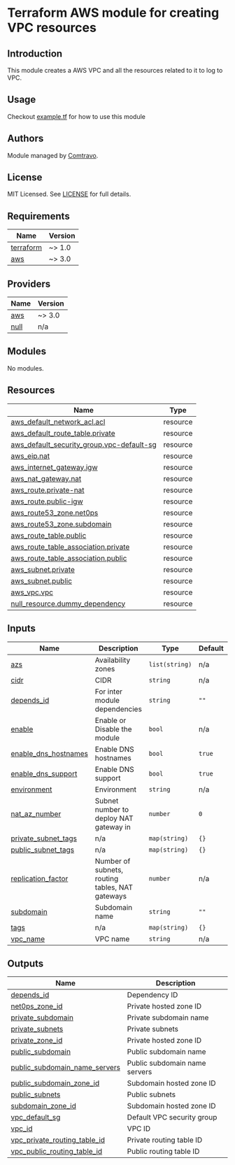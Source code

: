 # Terraform AWS module for creating VPC resources

## Introduction

This module creates a AWS VPC and all the resources related to it to log to VPC.

## Usage
Checkout [example.tf](./examples/example.tf) for how to use this module

## Authors

Module managed by [Comtravo](https://github.com/comtravo).

## License

MIT Licensed. See [LICENSE](LICENSE) for full details.

## Requirements

| Name | Version |
|------|---------|
| <a name="requirement_terraform"></a> [terraform](#requirement\_terraform) | ~> 1.0 |
| <a name="requirement_aws"></a> [aws](#requirement\_aws) | ~> 3.0 |

## Providers

| Name | Version |
|------|---------|
| <a name="provider_aws"></a> [aws](#provider\_aws) | ~> 3.0 |
| <a name="provider_null"></a> [null](#provider\_null) | n/a |

## Modules

No modules.

## Resources

| Name | Type |
|------|------|
| [aws_default_network_acl.acl](https://registry.terraform.io/providers/hashicorp/aws/latest/docs/resources/default_network_acl) | resource |
| [aws_default_route_table.private](https://registry.terraform.io/providers/hashicorp/aws/latest/docs/resources/default_route_table) | resource |
| [aws_default_security_group.vpc-default-sg](https://registry.terraform.io/providers/hashicorp/aws/latest/docs/resources/default_security_group) | resource |
| [aws_eip.nat](https://registry.terraform.io/providers/hashicorp/aws/latest/docs/resources/eip) | resource |
| [aws_internet_gateway.igw](https://registry.terraform.io/providers/hashicorp/aws/latest/docs/resources/internet_gateway) | resource |
| [aws_nat_gateway.nat](https://registry.terraform.io/providers/hashicorp/aws/latest/docs/resources/nat_gateway) | resource |
| [aws_route.private-nat](https://registry.terraform.io/providers/hashicorp/aws/latest/docs/resources/route) | resource |
| [aws_route.public-igw](https://registry.terraform.io/providers/hashicorp/aws/latest/docs/resources/route) | resource |
| [aws_route53_zone.net0ps](https://registry.terraform.io/providers/hashicorp/aws/latest/docs/resources/route53_zone) | resource |
| [aws_route53_zone.subdomain](https://registry.terraform.io/providers/hashicorp/aws/latest/docs/resources/route53_zone) | resource |
| [aws_route_table.public](https://registry.terraform.io/providers/hashicorp/aws/latest/docs/resources/route_table) | resource |
| [aws_route_table_association.private](https://registry.terraform.io/providers/hashicorp/aws/latest/docs/resources/route_table_association) | resource |
| [aws_route_table_association.public](https://registry.terraform.io/providers/hashicorp/aws/latest/docs/resources/route_table_association) | resource |
| [aws_subnet.private](https://registry.terraform.io/providers/hashicorp/aws/latest/docs/resources/subnet) | resource |
| [aws_subnet.public](https://registry.terraform.io/providers/hashicorp/aws/latest/docs/resources/subnet) | resource |
| [aws_vpc.vpc](https://registry.terraform.io/providers/hashicorp/aws/latest/docs/resources/vpc) | resource |
| [null_resource.dummy_dependency](https://registry.terraform.io/providers/hashicorp/null/latest/docs/resources/resource) | resource |

## Inputs

| Name | Description | Type | Default | Required |
|------|-------------|------|---------|:--------:|
| <a name="input_azs"></a> [azs](#input\_azs) | Availability zones | `list(string)` | n/a | yes |
| <a name="input_cidr"></a> [cidr](#input\_cidr) | CIDR | `string` | n/a | yes |
| <a name="input_depends_id"></a> [depends\_id](#input\_depends\_id) | For inter module dependencies | `string` | `""` | no |
| <a name="input_enable"></a> [enable](#input\_enable) | Enable or Disable the module | `bool` | n/a | yes |
| <a name="input_enable_dns_hostnames"></a> [enable\_dns\_hostnames](#input\_enable\_dns\_hostnames) | Enable DNS hostnames | `bool` | `true` | no |
| <a name="input_enable_dns_support"></a> [enable\_dns\_support](#input\_enable\_dns\_support) | Enable DNS support | `bool` | `true` | no |
| <a name="input_environment"></a> [environment](#input\_environment) | Environment | `string` | n/a | yes |
| <a name="input_nat_az_number"></a> [nat\_az\_number](#input\_nat\_az\_number) | Subnet number to deploy NAT gateway in | `number` | `0` | no |
| <a name="input_private_subnet_tags"></a> [private\_subnet\_tags](#input\_private\_subnet\_tags) | n/a | `map(string)` | `{}` | no |
| <a name="input_public_subnet_tags"></a> [public\_subnet\_tags](#input\_public\_subnet\_tags) | n/a | `map(string)` | `{}` | no |
| <a name="input_replication_factor"></a> [replication\_factor](#input\_replication\_factor) | Number of subnets, routing tables, NAT gateways | `number` | n/a | yes |
| <a name="input_subdomain"></a> [subdomain](#input\_subdomain) | Subdomain name | `string` | `""` | no |
| <a name="input_tags"></a> [tags](#input\_tags) | n/a | `map(string)` | `{}` | no |
| <a name="input_vpc_name"></a> [vpc\_name](#input\_vpc\_name) | VPC name | `string` | n/a | yes |

## Outputs

| Name | Description |
|------|-------------|
| <a name="output_depends_id"></a> [depends\_id](#output\_depends\_id) | Dependency ID |
| <a name="output_net0ps_zone_id"></a> [net0ps\_zone\_id](#output\_net0ps\_zone\_id) | Private hosted zone ID |
| <a name="output_private_subdomain"></a> [private\_subdomain](#output\_private\_subdomain) | Private subdomain name |
| <a name="output_private_subnets"></a> [private\_subnets](#output\_private\_subnets) | Private subnets |
| <a name="output_private_zone_id"></a> [private\_zone\_id](#output\_private\_zone\_id) | Private hosted zone ID |
| <a name="output_public_subdomain"></a> [public\_subdomain](#output\_public\_subdomain) | Public subdomain name |
| <a name="output_public_subdomain_name_servers"></a> [public\_subdomain\_name\_servers](#output\_public\_subdomain\_name\_servers) | Public subdomain name servers |
| <a name="output_public_subdomain_zone_id"></a> [public\_subdomain\_zone\_id](#output\_public\_subdomain\_zone\_id) | Subdomain hosted zone ID |
| <a name="output_public_subnets"></a> [public\_subnets](#output\_public\_subnets) | Public subnets |
| <a name="output_subdomain_zone_id"></a> [subdomain\_zone\_id](#output\_subdomain\_zone\_id) | Subdomain hosted zone ID |
| <a name="output_vpc_default_sg"></a> [vpc\_default\_sg](#output\_vpc\_default\_sg) | Default VPC security group |
| <a name="output_vpc_id"></a> [vpc\_id](#output\_vpc\_id) | VPC ID |
| <a name="output_vpc_private_routing_table_id"></a> [vpc\_private\_routing\_table\_id](#output\_vpc\_private\_routing\_table\_id) | Private routing table ID |
| <a name="output_vpc_public_routing_table_id"></a> [vpc\_public\_routing\_table\_id](#output\_vpc\_public\_routing\_table\_id) | Public routing table ID |
